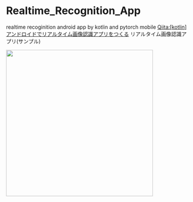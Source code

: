 # Realtime_Recognition_App
realtime recoginition android app by kotlin and pytorch mobile
[Qiita:[kotlin]アンドロイドでリアルタイム画像認識アプリをつくる](https://qiita.com/YS-BETA/items/cd412524932dda9ac44c)
リアルタイム画像認識アプリ(サンプル)

<img width="400" src="https://user-images.githubusercontent.com/52367439/75112571-76639480-5688-11ea-8adb-a21f01f8bd7c.gif">
